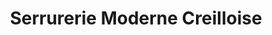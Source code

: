 ---
title: "Serrurerie Moderne Creilloise"
url: /creil/serrurerie-moderne-creilloise/
shop: Schlüsseldienst
---